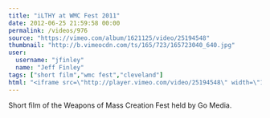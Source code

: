 ```yaml
---
title: "iLTHY at WMC Fest 2011"
date: 2012-06-25 21:59:58 00:00
permalink: /videos/976
source: "https://vimeo.com/album/1621125/video/25194548"
thumbnail: "http://b.vimeocdn.com/ts/165/723/165723040_640.jpg"
user:
  username: "jfinley"
  name: "Jeff Finley"
tags: ["short film","wmc fest","cleveland"]
html: "<iframe src=\"http://player.vimeo.com/video/25194548\" width=\"1280\" height=\"720\" frameborder=\"0\" webkitAllowFullScreen mozallowfullscreen allowFullScreen></iframe>"
---
```


Short film of the Weapons of Mass Creation Fest held by Go Media.